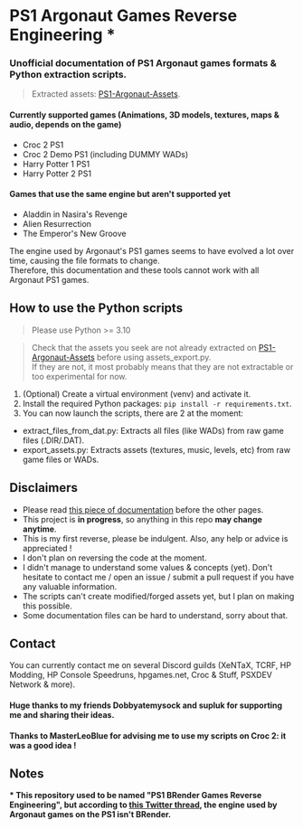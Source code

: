 # PS1 Argonaut Games Reverse Engineering *

### Unofficial documentation of PS1 Argonaut games formats & Python extraction scripts.

> Extracted assets: [PS1-Argonaut-Assets](https://github.com/OverSurge/PS1-Argonaut-Assets).

#### Currently supported games (Animations, 3D models, textures, maps & audio, depends on the game)

- Croc 2 PS1
- Croc 2 Demo PS1 (including DUMMY WADs)
- Harry Potter 1 PS1
- Harry Potter 2 PS1

#### Games that use the same engine but aren't supported yet

- Aladdin in Nasira's Revenge
- Alien Resurrection
- The Emperor's New Groove

The engine used by Argonaut's PS1 games seems to have evolved a lot over time, causing the file formats to change.  
Therefore, this documentation and these tools cannot work with all Argonaut PS1 games.

## How to use the Python scripts

> Please use Python >= 3.10

> Check that the assets you seek are not already extracted on [PS1-Argonaut-Assets](https://github.com/OverSurge/PS1-Argonaut-Assets) before using assets_export.py.  
> If they are not, it most probably means that they are not extractable or too experimental for now.

1. (Optional) Create a virtual environment (venv) and activate it.
2. Install the required Python packages: `pip install -r requirements.txt`.
3. You can now launch the scripts, there are 2 at the moment:

- extract_files_from_dat.py: Extracts all files (like WADs) from raw game files (.DIR/.DAT).
- export_assets.py: Extracts assets (textures, music, levels, etc) from raw game files or WADs.

## Disclaimers

- Please read [this piece of documentation](Documentation/General%20information.md) before the other pages.
- This project is **in progress**, so anything in this repo **may change anytime**.
- This is my first reverse, please be indulgent. Also, any help or advice is appreciated !
- I don't plan on reversing the code at the moment.
- I didn't manage to understand some values & concepts (yet). Don't hesitate to contact me / open an issue / submit a
  pull request if you have any valuable information.
- The scripts can't create modified/forged assets yet, but I plan on making this possible.
- Some documentation files can be hard to understand, sorry about that.

## Contact

You can currently contact me on several Discord guilds (XeNTaX, TCRF, HP Modding, HP Console Speedruns, hpgames.net,
Croc & Stuff, PSXDEV Network & more).

#### Huge thanks to my friends Dobbyatemysock and supluk for supporting me and sharing their ideas.

#### Thanks to MasterLeoBlue for advising me to use my scripts on Croc 2: it was a good idea !

## Notes

**\* This repository used to be named "PS1 BRender Games Reverse Engineering", but according
to [this Twitter thread](https://twitter.com/Foone/status/1384244342412349440), the engine used by Argonaut games on the
PS1 isn't BRender.**